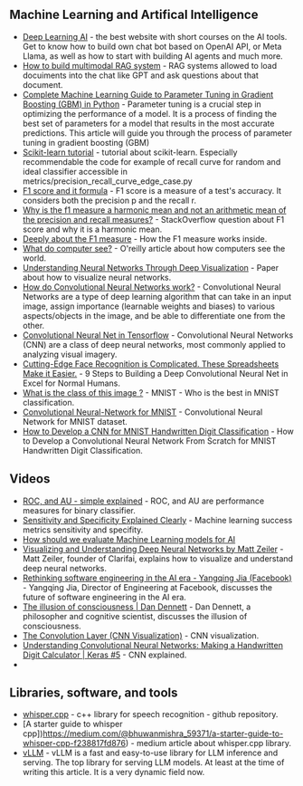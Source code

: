 ## Machine Learning and Artifical Intelligence

- [Deep Learning AI](https://learn.deeplearning.ai/) - the best website with short courses on the AI tools. Get to know how to build own chat bot based on OpenAI API, or Meta Llama, as well as how to start with building AI agents and much more.
- [How to build multimodal RAG system](https://www.youtube.com/watch?v=Rg35oYuus-w) - RAG systems allowed to load docuiments into the chat like GPT and ask questions about that document.
- [Complete Machine Learning Guide to Parameter Tuning in Gradient Boosting (GBM) in Python](https://www.analyticsvidhya.com/blog/2016/02/complete-guide-parameter-tuning-gradient-boosting-gbm-python/) - Parameter tuning is a crucial step in optimizing the performance of a model. It is a process of finding the best set of parameters for a model that results in the most accurate predictions. This article will guide you through the process of parameter tuning in gradient boosting (GBM) 
- [Scikit-learn tutorial](https://github.com/ksopyla/scikit-learn-tutorial) - tutorial about scikit-learn. Especially recommendable the code for example of recall curve for random and ideal classifier accessible in metrics/precision_recall_curve_edge_case.py 
- [F1 score and it formula](https://en.wikipedia.org/wiki/F-score) - F1 score is a measure of a test's accuracy. It considers both the precision p and the recall r.
- [Why is the f1 measure a harmonic mean and not an arithmetic mean of the precision and recall measures?](https://stackoverflow.com/questions/26355942/why-is-the-f-measure-a-harmonic-mean-and-not-an-arithmetic-mean-of-the-precision) - StackOverflow question about F1 score and why it is a harmonic mean.
- [Deeply about the F1 measure](https://mikulskibartosz.name/f1-score-explained) - How the F1 measure works inside. 
- [What do computer see?](https://www.oreilly.com/content/what-do-computers-see/?v=KiftWz544_8) - O'reilly article about how computers see the world.
- [Understanding Neural Networks Through Deep Visualization](https://yosinski.com/deepvis) - Paper about how to visualize neural networks.
- [How do Convolutional Neural Networks work?](https://e2eml.school/how_convolutional_neural_networks_work.html) - Convolutional Neural Networks are a type of deep learning algorithm that can take in an input image, assign importance (learnable weights and biases) to various aspects/objects in the image, and be able to differentiate one from the other. 
- [Convolutional Neural Net in Tensorflow](https://blog.goodaudience.com/convolutional-neural-net-in-tensorflow-e15e43129d7d) - Convolutional Neural Networks (CNN) are a class of deep neural networks, most commonly applied to analyzing visual imagery.
- [Cutting-Edge Face Recognition is Complicated. These Spreadsheets Make it Easier.](https://towardsdatascience.com/cutting-edge-face-recognition-is-complicated-these-spreadsheets-make-it-easier-e7864dbf0e1a) - 9 Steps to Building a Deep Convolutional Neural Net in Excel for Normal Humans.
- [What is the class of this image ?](https://rodrigob.github.io/are_we_there_yet/build/classification_datasets_results.html) - MNIST - Who is the best in MNIST classification.
- [Convolutional Neural-Network for MNIST](https://github.com/hwalsuklee/tensorflow-mnist-cnn) - Convolutional Neural Network for MNIST dataset. 
- [How to Develop a CNN for MNIST Handwritten Digit Classification](https://machinelearningmastery.com/how-to-develop-a-convolutional-neural-network-from-scratch-for-mnist-handwritten-digit-classification/) - How to Develop a Convolutional Neural Network From Scratch for MNIST Handwritten Digit Classification.

## Videos

- [ROC, and AU - simple explained](https://www.youtube.com/watch?v=4jRBRDbJemM) - ROC, and AU are performance measures for binary classifier.
- [Sensitivity and Specificity Explained Clearly](https://www.youtube.com/watch?v=Z5TtopYX1Gc) - Machine learning success metrics sensitivity and specifity.
- [How should we evaluate Machine Learning models for AI](https://www.youtube.com/watch?v=7CcSm0PAr-Y)
- [Visualizing and Understanding Deep Neural Networks by Matt Zeiler](https://www.youtube.com/watch?v=ghEmQSxT6tw) - Matt Zeiler, founder of Clarifai, explains how to visualize and understand deep neural networks.
- [Rethinking software engineering in the AI era - Yangqing Jia (Facebook)](https://www.youtube.com/watch?v=fUMYh1lkNPE) - Yangqing Jia, Director of Engineering at Facebook, discusses the future of software engineering in the AI era.
- [The illusion of consciousness | Dan Dennett](https://www.youtube.com/watch?v=fjbWr3ODbAo) - Dan Dennett, a philosopher and cognitive scientist, discusses the illusion of consciousness.
- [The Convolution Layer (CNN Visualization)](https://www.youtube.com/watch?v=KiftWz544_8) - CNN visualization.
- [Understanding Convolutional Neural Networks: Making a Handwritten Digit Calculator | Keras #5](https://www.youtube.com/watch?v=eyKwPyOqMg4) - CNN explained.
- 

## Libraries, software, and tools

- [whisper.cpp](https://github.com/ggerganov/whisper.cpp) - c++ library for speech recognition - github repository.
- [A starter guide to whisper cpp])https://medium.com/@bhuwanmishra_59371/a-starter-guide-to-whisper-cpp-f238817fd876) - medium article about whisper.cpp library.
- [vLLM](https://github.com/vllm-project/vllm?tab=readme-ov-file) - vLLM is a fast and easy-to-use library for LLM inference and serving. The top library for serving LLM models. At least at the time of writing this article. It is a very dynamic field now.